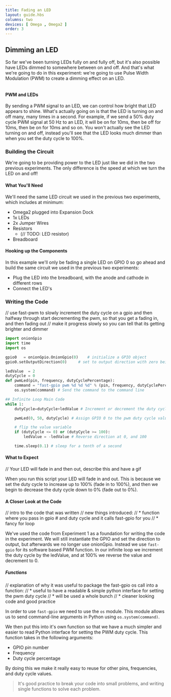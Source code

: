 ```yaml
---
title: Fading an LED
layout: guide.hbs
columns: two
devices: [ Omega , Omega2 ]
order: 3
---
```


## Dimming an LED

So far we've been turning LEDs fully on and fully off, but it's also possible have LEDs dimmed to somewhere between on and off. And that's what we're going to do in this experiment: we're going to use Pulse Width Modulation (PWM) to create a dimming effect on an LED.

<!-- Pulse Width Modulation -->
```{r child = '../../shared/pwm.md'}
```

#### PWM and LEDs

By sending a PWM signal to an LED, we can control how bright that LED appears to shine. What's actually going on is that the LED is turning on and off many, many times in a second. For example, if we send a 50% duty cycle PWM signal at 50 Hz to an LED, it will be on for 10ms, then be off for 10ms, then be on for 10ms and so on. You won't actually see the LED turning on and off, instead you'll see that the LED looks much dimmer than when you set the duty cycle to 100%.

### Building the Circuit

We're going to be providing power to the LED just like we did in the two previous experiments. The only difference is the speed at which we turn the LED on and off!

#### What You'll Need

We'll need the same LED circuit we used in the previous two experiments, which includes at minimum:

* Omega2 plugged into Expansion Dock
* 1x LEDs
* 2x Jumper Wires
* Resistors
  * (// TODO: LED resistor) 
* Breadboard

#### Hooking up the Components

In this example we'll only be fading a single LED on GPIO 0 so go ahead and build the same circuit we used in the previous two experiments:

* Plug the LED into the breadboard, with the anode and cathode in different rows
* Connect the LED's

### Writing the Code

<!-- Going to use fast-gpio pwm to avoid any muxing nonsense-->

// use fast-pwm to slowly increment the duty cycle on a gpio and then halfway through start decrementing the pwm, so that you get a fading in, and then fading out
// make it progress slowly so you can tell that its getting brighter and dimmer

``` python
import onionGpio
import time
import os

gpio0 	= onionGpio.OnionGpio(0)	# initialize a GPIO object
gpio0.setOutputDirection(0)		# set to output direction with zero being the default value

ledValue  = 2
dutyCycle = 0
def pwmLed(pin, frequency, dutyCyclePercentage):
	command = "fast-gpio pwm %d %d %d" % (pin, frequency, dutyCyclePercentage) #Assign the arguments to the correct positions in the fast-gpio command
	os.system(command) # Send the command to the command line

## Infinite Loop Main Code
while 1:
	dutyCycle=dutyCycle+ledValue # Increment or decrement the duty cycle by the ledValue

	pwmLed(0, 50, dutyCycle) # Assign GPIO 0 to the pwm duty cycle value

	# flip the value variable
	if (dutyCycle <= 0) or (dutyCycle >= 100):
		ledValue = -ledValue # Reverse direction at 0, and 100

	time.sleep(0.1)	# sleep for a tenth of a second
```



<!-- TODO: FUTURE: Write using the Omega's PWM pins -->

#### What to Expect

// Your LED will fade in and then out, describe this and have a gif

When you run this script your LED will fade in and out. This is because we set the duty cycle to increase up to 100% (fade in to 100%), and then we begin to decrease the duty cycle down to 0% (fade out to 0%).

<!-- TODO: Insert gif of this -->


#### A Closer Look at the Code

// intro to the code that was written
//  new things introduced:
//  * function where you pass in gpio # and duty cycle and it calls fast-gpio for you
//  * fancy for loop

We've used the code from Experiment 1 as a foundation for writing the code in the experiment. We will still instantiate the GPIO and set the direction to output, but afterwards we no longer use onionGpio. Instead we use `fast-gpio` for its software based PWM function. In our infinite loop we increment the duty cycle by the ledValue, and at 100% we reverse the value and decrement to 0.

##### Functions

// explanation of why it was useful to package the fast-gpio os call into a function:
//  * useful to have a readable & simple python interface for setting the pwm duty cycle
//  * will be used a whole bunch
//  * cleaner looking code and good practice


In order to use `fast-gpio` we need to use the `os` module. This module allows us to send command-line arguments in Python using `os.system(command)`.

We then put this into it's own function so that we have a much simpler and easier to read Python interface for setting the PWM duty cycle. This function takes in the following arguments:

* GPIO pin number
* Frequency
* Duty cycle percentage

By doing this we make it really easy to reuse for other pins, frequencies, and duty cycle values.

>It's good practice to break your code into small problems, and writing single functions to solve each problem.

<!-- #### Fancy For Loops

// have a for loop that increments the PWM and then halfway through starts decrementing the PWM - when you reach halfway, multiply the value by which you increment by -1 :) -->
